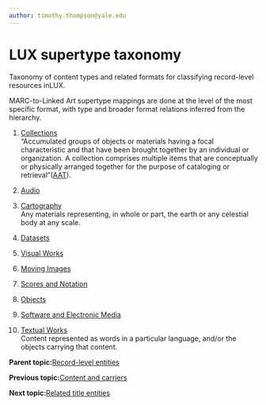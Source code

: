 ```yaml
---
author: timothy.thompson@yale.edu
---
```


# LUX supertype taxonomy

Taxonomy of content types and related formats for classifying record-level resources inLUX.

MARC-to-Linked Art supertype mappings are done at the level of the most specific format, with type and broader format relations inferred from the hierarchy.



1.  [Collections](../../tasks/supertypes/collectionformats.md)  
 “Accumulated groups of objects or materials having a focal characteristic and that have been brought together by an individual or organization. A collection comprises multiple items that are conceptually or physically arranged together for the purpose of cataloging or retrieval”\([AAT](http://www.getty.edu/vow/AATFullDisplay?find=&logic=AND&note=&subjectid=300025976)\).
2.  [Audio](../../tasks/supertypes/audioformats.md)  

3.  [Cartography](../../tasks/supertypes/cartographicformats.md)  
Any materials representing, in whole or part, the earth or any celestial body at any scale.
4.  [Datasets](../../tasks/supertypes/dataformats.md)  

5.  [Visual Works](../../tasks/supertypes/imageformats.md)  

6.  [Moving Images](../../tasks/supertypes/movingimageformats.md)  

7.  [Scores and Notation](../../tasks/supertypes/notationformats.md)  

8.  [Objects](../../tasks/supertypes/objectformats.md)  

9.  [Software and Electronic Media](../../tasks/supertypes/softwareformats.md)  

10. [Textual Works](../../tasks/supertypes/textualformats.md)  
Content represented as words in a particular language, and/or the objects carrying that content.

**Parent topic:**[Record-level entities](../../concepts/record_level_entities.md)

**Previous topic:**[Content and carriers](../../tasks/content_and_carriers.md)

**Next topic:**[Related title entities](../../tasks/names-and-labels/related_title_entities.md)

